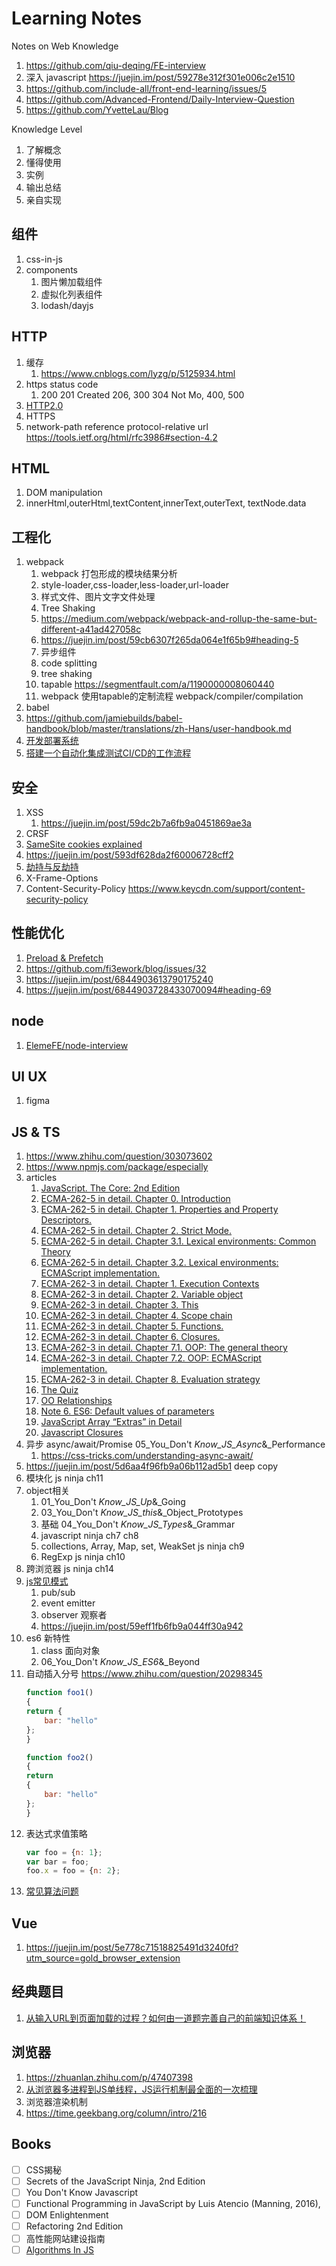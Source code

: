 # Learning Notes

Notes on Web Knowledge

1. https://github.com/qiu-deqing/FE-interview
1. 深入 javascript https://juejin.im/post/59278e312f301e006c2e1510
1. https://github.com/include-all/front-end-learning/issues/5
1. https://github.com/Advanced-Frontend/Daily-Interview-Question
1. https://github.com/YvetteLau/Blog

Knowledge Level

1. 了解概念
2. 懂得使用
3. 实例
4. 输出总结
5. 亲自实现

## 组件

1. css-in-js
1. components
    1. 图片懒加载组件
    1. 虚拟化列表组件
    1. lodash/dayjs

## HTTP

1. 缓存
    1. https://www.cnblogs.com/lyzg/p/5125934.html
1. https status code
    1. 200 201 Created 206, 300 304 Not Mo, 400, 500
1. [HTTP2.0](https://www.cnblogs.com/yingsmirk/p/5248506.html)
2. HTTPS
1. network-path reference protocol-relative url https://tools.ietf.org/html/rfc3986#section-4.2

## HTML

1. DOM manipulation
1. innerHtml,outerHtml,textContent,innerText,outerText, textNode.data

## 工程化

1. webpack
    1. webpack 打包形成的模块结果分析
    1. style-loader,css-loader,less-loader,url-loader
    1. 样式文件、图片文字文件处理
    1. Tree Shaking
    1. https://medium.com/webpack/webpack-and-rollup-the-same-but-different-a41ad427058c
    1. https://juejin.im/post/59cb6307f265da064e1f65b9#heading-5
    1. 异步组件
    1. code splitting
    1. tree shaking
    1. tapable https://segmentfault.com/a/1190000008060440
    1. webpack 使用tapable的定制流程 webpack/compiler/compilation
2. babel
  1. https://github.com/jamiebuilds/babel-handbook/blob/master/translations/zh-Hans/user-handbook.md
3. [开发部署系统](https://www.zhihu.com/question/20790576)
4. [搭建一个自动化集成测试CI/CD的工作流程](https://juejin.im/post/5ad1980e6fb9a028c42ea1be)

## 安全

1. XSS
    1. https://juejin.im/post/59dc2b7a6fb9a0451869ae3a
1. CRSF
1. [SameSite cookies explained](https://web.dev/samesite-cookies-explained/)
1. https://juejin.im/post/593df628da2f60006728cff2
1. [劫持与反劫持](https://juejin.im/post/593df628da2f60006728cff2)
1. X-Frame-Options
1. Content-Security-Policy
https://www.keycdn.com/support/content-security-policy

## 性能优化

1. [Preload & Prefetch](https://medium.com/reloading/preload-prefetch-and-priorities-in-chrome-776165961bbf)
1. https://github.com/fi3ework/blog/issues/32
1. https://juejin.im/post/6844903613790175240
1. https://juejin.im/post/6844903728433070094#heading-69

## node

1. [ElemeFE/node-interview](https://github.com/ElemeFE/node-interview/tree/master/sections/zh-cn)

## UI UX

1. figma

## JS & TS

1. https://www.zhihu.com/question/303073602
1. https://www.npmjs.com/package/especially
1. articles
    1. [JavaScript. The Core: 2nd Edition](http://dmitrysoshnikov.com/ecmascript/javascript-the-core-2nd-edition/)
    1. [ECMA-262-5 in detail. Chapter 0. Introduction](http://dmitrysoshnikov.com/ecmascript/es5-chapter-0-introduction/)
    1. [ECMA-262-5 in detail. Chapter 1. Properties and Property Descriptors.](http://dmitrysoshnikov.com/ecmascript/es5-chapter-1-properties-and-property-descriptors/)
    1. [ECMA-262-5 in detail. Chapter 2. Strict Mode.](http://dmitrysoshnikov.com/ecmascript/es5-chapter-2-strict-mode/)
    1. [ECMA-262-5 in detail. Chapter 3.1. Lexical environments: Common Theory](http://dmitrysoshnikov.com/ecmascript/es5-chapter-3-1-lexical-environments-common-theory/#rules-of-function-creation-and-application)
    1. [ECMA-262-5 in detail. Chapter 3.2. Lexical environments: ECMAScript implementation.](http://dmitrysoshnikov.com/ecmascript/es5-chapter-3-2-lexical-environments-ecmascript-implementation/#identifier-resolution)
    1. [ECMA-262-3 in detail. Chapter 1. Execution Contexts](http://dmitrysoshnikov.com/ecmascript/chapter-1-execution-contexts/)
    1. [ECMA-262-3 in detail. Chapter 2. Variable object](http://dmitrysoshnikov.com/ecmascript/chapter-2-variable-object/)
    1. [ECMA-262-3 in detail. Chapter 3. This](http://dmitrysoshnikov.com/ecmascript/chapter-3-this/)
    1. [ECMA-262-3 in detail. Chapter 4. Scope chain](http://dmitrysoshnikov.com/ecmascript/chapter-4-scope-chain/)
    1. [ECMA-262-3 in detail. Chapter 5. Functions.](http://dmitrysoshnikov.com/ecmascript/chapter-5-functions/)
    1. [ECMA-262-3 in detail. Chapter 6. Closures.](http://dmitrysoshnikov.com/ecmascript/chapter-6-closures/)
    1. [ECMA-262-3 in detail. Chapter 7.1. OOP: The general theory](http://dmitrysoshnikov.com/ecmascript/chapter-7-1-oop-general-theory/)
    1. [ECMA-262-3 in detail. Chapter 7.2. OOP: ECMAScript implementation.](http://dmitrysoshnikov.com/ecmascript/chapter-7-2-oop-ecmascript-implementation/)
    1. [ECMA-262-3 in detail. Chapter 8. Evaluation strategy](http://dmitrysoshnikov.com/ecmascript/chapter-8-evaluation-strategy/)
    1. [The Quiz](http://dmitrysoshnikov.com/ecmascript/the-quiz/)
    1. [OO Relationships](https://medium.com/@DmitrySoshnikov/oo-relationships-5020163ab162)
    1. [Note 6. ES6: Default values of parameters](http://dmitrysoshnikov.com/ecmascript/es6-notes-default-values-of-parameters/)
    1. [JavaScript Array “Extras” in Detail](https://dev.opera.com/articles/javascript-array-extras-in-detail/)
    1. [Javascript Closures](http://jibbering.com/faq/notes/closures/)
4. 异步 async/await/Promise  05_You_Don't _Know_JS_Async_&_Performance
    1. https://css-tricks.com/understanding-async-await/
1. https://juejin.im/post/5d6aa4f96fb9a06b112ad5b1 deep copy
1. 模块化 js ninja ch11
1. object相关
    1. 01_You_Don't _Know_JS_Up_&_Going
    1. 03_You_Don't _Know_JS_this_&_Object_Prototypes
    1. 基础 04_You_Don't _Know_JS_Types_&_Grammar
    1. javascript ninja ch7 ch8
    1. collections, Array, Map, set, WeakSet js ninja ch9
    1. RegExp js ninja ch10
1. 跨浏览器 js ninja ch14
6. [js常见模式](https://www.cnblogs.com/tugenhua0707/p/5198407.html)
    1. pub/sub
    2. event emitter
    3. observer 观察者
    4. https://juejin.im/post/59eff1fb6fb9a044ff30a942
1. es6 新特性
    1. class 面向对象
    1. 06_You_Don't _Know_JS_ES6_&_Beyond
1. 自动插入分号 https://www.zhihu.com/question/20298345
    ```js
    function foo1()
    {
    return {
        bar: "hello"
    };
    }

    function foo2()
    {
    return
    {
        bar: "hello"
    };
    }
    ```
1. 表达式求值策略
    ```js
    var foo = {n: 1};
    var bar = foo;
    foo.x = foo = {n: 2};
    ```
1. [常见算法问题](https://juejin.im/post/5958bac35188250d892f5c91#heading-27)


## Vue

1. https://juejin.im/post/5e778c71518825491d3240fd?utm_source=gold_browser_extension

## 经典题目

1. [从输入URL到页面加载的过程？如何由一道题完善自己的前端知识体系！](https://zhuanlan.zhihu.com/p/34453198?group_id=957277540147056640)

## 浏览器

1. https://zhuanlan.zhihu.com/p/47407398
1. [从浏览器多进程到JS单线程，JS运行机制最全面的一次梳理](https://juejin.im/post/5a6547d0f265da3e283a1df7)
1. 浏览器渲染机制
1. https://time.geekbang.org/column/intro/216

## Books

- [ ] CSS揭秘
- [ ] Secrets of the JavaScript Ninja, 2nd Edition
- [ ] You Don't Know Javascript
- [ ] Functional Programming in JavaScript by Luis Atencio (Manning, 2016),
- [ ] DOM Enlightenment
- [ ] Refactoring 2nd Edition
- [ ] 高性能网站建设指南
- [ ] [Algorithms In JS](https://github.com/trekhleb/javascript-algorithms?utm_source=gold_browser_extension)
